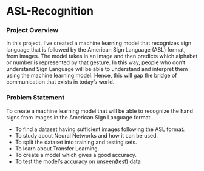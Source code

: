 # ASL-Recognition
### Project Overview

 In this project, I’ve created a machine learning model that recognizes sign language that is followed by the American Sign Language (ASL) format, from images. The model takes in an image and then predicts which alphabet or number is represented by that gesture. In this way, people who don’t understand Sign Language will be able to understand and interpret them using the machine learning model. Hence, this will gap the bridge of communication that exists in today’s world.


### Problem Statement
To create a machine learning model that will be able to recognize the hand signs from images in the American Sign Language format.

- To find a dataset having sufficient images following the ASL format. 
- To study about Neural Networks and how it can be used. 
- To split the dataset into training and testing sets.
- To learn about Transfer Learning. 
- To create a model which gives a good accuracy. 
- To test the model’s accuracy on unseen(test) data
